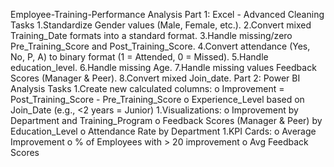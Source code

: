 Employee-Training-Performance Analysis
Part 1: Excel - Advanced Cleaning Tasks
1.Standardize Gender values (Male, Female, etc.).
2.Convert mixed Training_Date formats into a standard format.
3.Handle missing/zero Pre_Training_Score and Post_Training_Score.
4.Convert attendance (Yes, No, P, A) to binary format (1 = Attended, 0 = Missed).
5.Handle education_level.
6.Handle missing Age.
7.Handle missing values Feedback Scores (Manager & Peer).
8.Convert mixed Join_date.
Part 2: Power BI Analysis Tasks
1.Create new calculated columns:
o Improvement = Post_Training_Score - Pre_Training_Score
o Experience_Level based on Join_Date (e.g., <2 years = Junior)
1.Visualizations:
o Improvement by Department and Training_Program
o Feedback Scores (Manager & Peer) by Education_Level
o Attendance Rate by Department
1.KPI Cards:
o Average Improvement
o % of Employees with > 20 improvement
o Avg Feedback Scores
